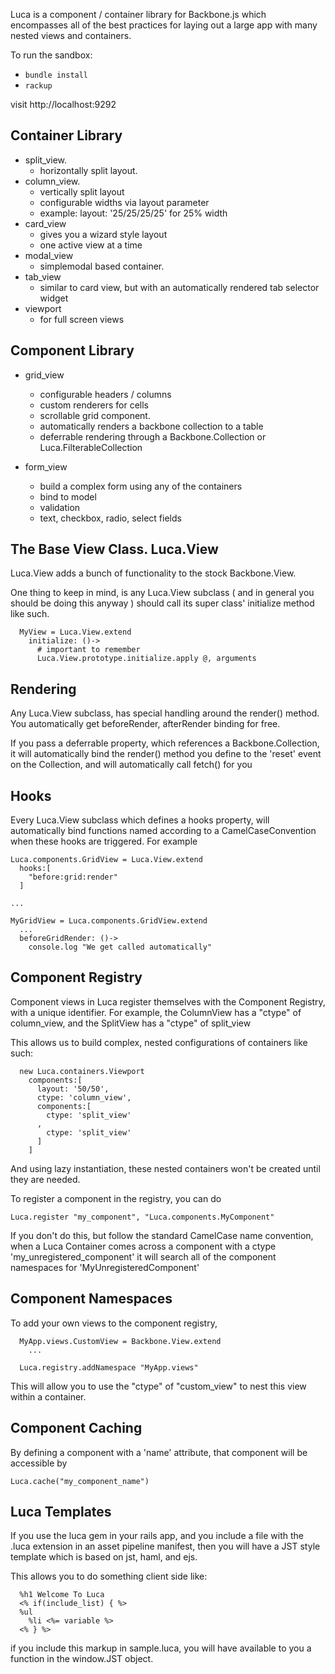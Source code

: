 Luca is a component / container library for Backbone.js which
encompasses all of the best practices for laying out a large
app with many nested views and containers.

To run the sandbox:

* `bundle install`
* `rackup`

visit http://localhost:9292

Container Library
-----------------------------
- split_view.  
  - horizontally split layout.
- column_view. 
  - vertically split layout  
  - configurable widths via layout parameter
  - example: layout: '25/25/25/25' for 25% width
- card_view
  - gives you a wizard style layout
  - one active view at a time
- modal_view
  - simplemodal based container.
- tab_view
  - similar to card view, but with an automatically rendered tab
    selector widget
- viewport
  - for full screen views

Component Library
-----------------
- grid_view
  - configurable headers / columns
  - custom renderers for cells
  - scrollable grid component.
  - automatically renders a backbone collection to a table
  - deferrable rendering through a Backbone.Collection or
    Luca.FilterableCollection

- form_view
  - build a complex form using any of the containers
  - bind to model
  - validation
  - text, checkbox, radio, select fields

The Base View Class.  Luca.View
-------------------------------
Luca.View adds a bunch of functionality to the stock Backbone.View.  

One thing to keep in mind, is any Luca.View subclass ( and in general
you should be doing this anyway ) should call its super class'
initialize method like such.

```
  MyView = Luca.View.extend
    initialize: ()->
      # important to remember
      Luca.View.prototype.initialize.apply @, arguments
```

Rendering
---------
Any Luca.View subclass, has special handling around the render() method.
You automatically get beforeRender, afterRender binding for free.

If you pass a deferrable property, which references a
Backbone.Collection, it will automatically bind the render() method you
define to the 'reset' event on the Collection, and will automatically
call fetch() for you

Hooks
-----
Every Luca.View subclass which defines a hooks property, 
will automatically bind functions named according to a
CamelCaseConvention when these hooks are triggered.  For example

```
Luca.components.GridView = Luca.View.extend
  hooks:[
    "before:grid:render" 
  ]

...

MyGridView = Luca.components.GridView.extend
  ...
  beforeGridRender: ()->
    console.log "We get called automatically"
```

Component Registry
------------------
Component views in Luca register themselves with the Component Registry,
with a unique identifier.  For example, the ColumnView has a "ctype" of
column_view, and the SplitView has a "ctype" of split_view  

This allows us to build complex, nested configurations of
containers like such:

```
  new Luca.containers.Viewport
    components:[
      layout: '50/50',
      ctype: 'column_view',
      components:[
        ctype: 'split_view' 
      ,
        ctype: 'split_view'
      ]
    ]
```

And using lazy instantiation, these nested containers won't be 
created until they are needed.  

To register a component in the registry, you can do

``` 
Luca.register "my_component", "Luca.components.MyComponent"
```

If you don't do this, but follow the standard CamelCase name convention,
when a Luca Container comes across a component with a ctype
'my_unregistered_component' it will search all of the component
namespaces for 'MyUnregisteredComponent'

Component Namespaces
--------------------
To add your own views to the component registry, 

``` 
  MyApp.views.CustomView = Backbone.View.extend
    ...

  Luca.registry.addNamespace "MyApp.views"
```

This will allow you to use the "ctype" of "custom_view" to nest
this view within a container.

Component Caching
-----------------
By defining a component with a 'name' attribute, that component will
be accessible by 

```
Luca.cache("my_component_name")
```

Luca Templates
--------------
If you use the luca gem in your rails app, and you include a file with
the .luca extension in an asset pipeline manifest, 
then you will have a JST style template which is based on jst, haml, and
ejs.

This allows you to do something client side like:

```
  %h1 Welcome To Luca
  <% if(include_list) { %>
  %ul
    %li <%= variable %>
  <% } %>
```

if you include this markup in sample.luca, you will have available to
you a function in the window.JST object.
